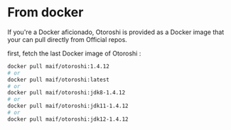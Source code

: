 # From docker

If you're a Docker aficionado, Otoroshi is provided as a Docker image that your can pull directly from Official repos.

first, fetch the last Docker image of Otoroshi :

```sh
docker pull maif/otoroshi:1.4.12
# or 
docker pull maif/otoroshi:latest
# or 
docker pull maif/otoroshi:jdk8-1.4.12
# or 
docker pull maif/otoroshi:jdk11-1.4.12
# or 
docker pull maif/otoroshi:jdk12-1.4.12
```